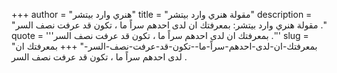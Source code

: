 +++
author = "هنري وارد بيتشر"
title = "مقولة هنري وارد بيتشر"
description = "مقولة هنري وارد بيتشر: بمعرفتك ان لدى احدهم سراً ما ، تكون قد عرفت نصف السر ."
quote = '''بمعرفتك ان لدى احدهم سراً ما ، تكون قد عرفت نصف السر .''' 
slug = "بمعرفتك-ان-لدى-احدهم-سراً-ما--تكون-قد-عرفت-نصف-السر-"
+++
بمعرفتك ان لدى احدهم سراً ما ، تكون قد عرفت نصف السر .
